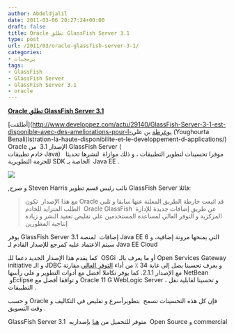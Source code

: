 ```yaml
---
author: Abdeldjalil
date: 2011-03-06 20:27:24+00:00
draft: false
title: Oracle تطلق GlassFish Server 3.1
type: post
url: /2011/03/oracle-glassfish-server-3-1/
categories:
- برمجيات
tags:
- GlassFish
- GlassFish Server
- GlassFish Server 3.1
- oracle
---
```


[**Oracle تطلق GlassFish Server 3.1**](http://www.it-scoop.com/2011/03/oracle-glassfish-server-3-1/)


[أطلقت](http://www.developpez.com/actu/29140/GlassFish-Server-3-1-est-disponible-avec-des-ameliorations-pour-l-يوغرطة بن علي (Youghourta Benali)istration-la-haute-disponibilite-et-le-developpement-d-applications/) Oracle الإصدار 3.1  من GlassFish Server ( خادم تطبيقات Java)   موفرا تحسينات لتطوير التطبيقات ، و ذلك موازاة  لنشرها تحديثا للحزمة التطويرية SDK الخاصة بـ  Java EE .


[![](http://upload.wikimedia.org/wikipedia/fr/7/71/Glassfish_logo_large.png )
](http://www.it-scoop.com/2011/03/oracle-glassfish-server-3-1/)


,و صرح Steven Harris نائب رئيس قسم تطوير GlassFish Server قائلا:


<blockquote>مع هذا الإصدار  تكون Oracle قد اتبعت خارطة الطريق المعلنة عنها سابقا و تلبي الطلب المتزايد للخادم  Oracle GlassFish  عن طريق إضافات جديدة للإدارة المركزية و التوفر العالي لمساعدة المستخدمين على تقليص تعقيد النشر و زيادة إنتاجية المطورين</blockquote>


يوفر GlassFish Server 3.1 إضافات  لمنصة Java EE 6 التي يمنحها مرونة إضافية، و سيتم الاعتماد عليه كمرجع للإصدار القادم لـ Java EE Cloud

كما يقدم هذا الإصدار الجديد دعما للـ  OSGi  أو ما يعرف بالـ Open Services Gateway initiative و الـ JDBC و يعرف تحسينا يصل إلى غاية 34 ٪ من أداء [التوفر العالي](http://en.wikipedia.org/wiki/High_availability) مقارنة مع الإصدار 2.1.1. كما يوفر تكاملا أفضل مع أدوات التطوير و على رأسها NetBean  وEclipse و توافقا أفضل مع Oracle 11 G WebLogic Server ، و تحسينا لقابلية نقل التطبيقات .

و حسب Oracle فإن كل هذه التحسينات تسمح  بتطويرأسرع و تقليص في التكاليف و وقت التسويق .



GlassFish Server 3.1  متوفر للتحميل من [هنا](http://glassfish.java.net/public/downloadsindex.html#top) بإصداريه  Open Source و commercial

